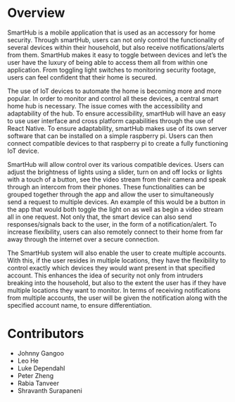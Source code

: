 # Overview

SmartHub is a mobile application that is used as an accessory for home security. Through smartHub, users can not only control the functionality of several devices within their household, but also receive notifications/alerts from them. SmartHub makes it easy to toggle between devices and let’s the user have the luxury of being able to access them all from within one application. From toggling light switches to monitoring security footage, users can feel confident that their home is secured.

The use of IoT devices to automate the home is becoming more and more popular. In order to monitor and control all these devices, a central smart home hub is necessary. The issue comes with the accessibility and adaptability of the hub. To ensure accessibility, smartHub will have an easy to use user interface and cross platform capabilities through the use of React Native. To ensure adaptability, smartHub makes use of its own server software that can be installed on a simple raspberry pi. Users can then connect compatible devices to that raspberry pi to create a fully functioning IoT device.

SmartHub will allow control over its various compatible devices. Users can adjust the brightness of lights using a slider, turn on and off locks or lights with a touch of a button, see the video stream from their camera and speak through an intercom from their phones. These functionalities can be grouped together through the app and allow the user to simultaneously send a request to multiple devices. An example of this would be a button in the app that would both toggle the light on as well as begin a video stream all in one request. Not only that, the smart device can also send responses/signals back to the user, in the form of a notification/alert. To increase flexibility, users can also remotely connect to their home from far away through the internet over a secure connection. 

The SmartHub system will also enable the user to create multiple accounts. With this, if the user resides in multiple locations, they have the flexibility to control exactly which devices they would want present in that specified account. This enhances the idea of security not only from intruders breaking into the household, but also to the extent the user has if they have multiple locations they want to monitor. In terms of receiving notifications from multiple accounts, the user will be given the notification along with the specified account name, to ensure differentiation.  

# Contributors

* Johnny Gangoo
* Leo He
* Luke Dependahl
* Peter Zheng
* Rabia Tanveer
* Shravanth Surapaneni